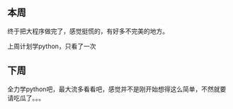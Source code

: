 ## 本周 

终于把大程序做完了，感觉挺慌的，有好多不完美的地方。

上周计划学python，只看了一次

## 下周

全力学python吧，最大流多看看吧，感觉并不是刚开始想得这么简单，不然就要请吃瓜了。。。
